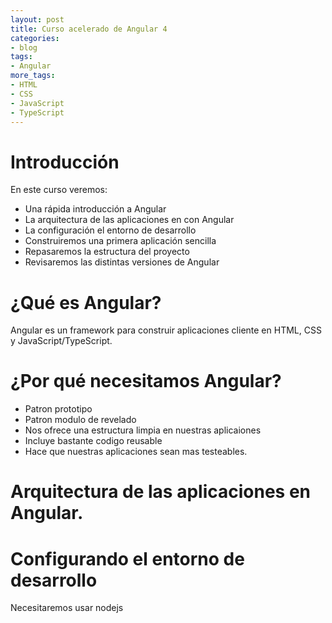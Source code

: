 ```yaml
---
layout: post
title: Curso acelerado de Angular 4
categories:
- blog
tags:
- Angular
more_tags:
- HTML
- CSS
- JavaScript
- TypeScript
---
```


# Introducción

En este curso veremos:
- Una rápida introducción a Angular
- La arquitectura de las aplicaciones en con Angular
- La configuración el entorno de desarrollo
- Construiremos una primera aplicación sencilla
- Repasaremos la estructura del proyecto
- Revisaremos las distintas versiones de Angular

# ¿Qué es Angular?

Angular es un framework para construir aplicaciones cliente en HTML, CSS y JavaScript/TypeScript.

# ¿Por qué necesitamos Angular?
- Patron prototipo
- Patron modulo de revelado
- Nos ofrece una estructura limpia en nuestras aplicaiones
- Incluye bastante codigo reusable
- Hace que nuestras aplicaciones sean mas testeables.

# Arquitectura de las aplicaciones en Angular.


# Configurando el entorno de desarrollo
Necesitaremos usar nodejs


